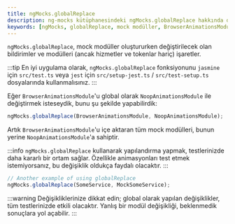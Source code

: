 ```yaml
---
title: ngMocks.globalReplace
description: ng-mocks kütüphanesindeki ngMocks.globalReplace hakkında dokümantasyon. Bu özellik, mock modüller oluştururken değiştirilecek olan bildirimler ve modülleri işaret etmek amacıyla kullanılır. Kullanımı ve örnekleri ile ilgili detayları burada bulabilirsiniz.
keywords: [ngMocks, globalReplace, mock modüller, BrowserAnimationsModule, NoopAnimationsModule]
---
```


`ngMocks.globalReplace`, mock modüller oluştururken değiştirilecek olan bildirimler ve modülleri (ancak hizmetler ve tokenlar hariç) işaretler.

:::tip
En iyi uygulama olarak, `ngMocks.globalReplace` fonksiyonunu `jasmine` için `src/test.ts` veya `jest` için `src/setup-jest.ts` / `src/test-setup.ts` dosyalarında kullanmalısınız.
:::

Eğer `BrowserAnimationsModule`'u global olarak `NoopAnimationsModule` ile değiştirmek isteseydik,
bunu şu şekilde yapabilirdik:

```ts title="src/test.ts"
ngMocks.globalReplace(BrowserAnimationsModule, NoopAnimationsModule);
```

Artık `BrowserAnimationsModule`'u içe aktaran tüm mock modülleri, bunun yerine `NoopAnimationsModule`'a sahiptir.

:::info
`ngMocks.globalReplace` kullanarak yapılandırma yapmak, testlerinizde daha kararlı bir ortam sağlar. Özellikle animasyonları test etmek istemiyorsanız, bu değişiklik oldukça faydalı olacaktır.
::: 

```ts
// Another example of using globalReplace
ngMocks.globalReplace(SomeService, MockSomeService);
```

:::warning
Değişikliklerinize dikkat edin; global olarak yapılan değişiklikler, tüm testlerinizde etkili olacaktır. Yanlış bir modül değişikliği, beklenmedik sonuçlara yol açabilir.
:::